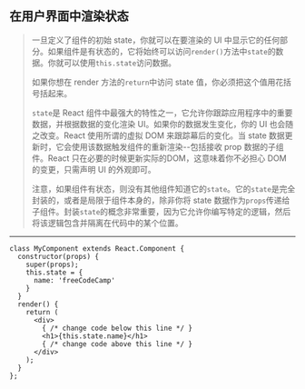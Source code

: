 ## 在用户界面中渲染状态

> 一旦定义了组件的初始 state，你就可以在要渲染的 UI 中显示它的任何部分。如果组件是有状态的，它将始终可以访问`render()`方法中`state`的数据。你就可以使用`this.state`访问数据。
>
> 如果你想在 render 方法的`return`中访问 state 值，你必须把这个值用花括号括起来。
>
> `state`是 React 组件中最强大的特性之一，它允许你跟踪应用程序中的重要数据，并根据数据的变化渲染 UI。如果你的数据发生变化，你的 UI 也会随之改变。React 使用所谓的虚拟 DOM 来跟踪幕后的变化。当 state 数据更新时，它会使用该数据触发组件的重新渲染--包括接收 prop 数据的子组件。React 只在必要的时候更新实际的DOM，这意味着你不必担心 DOM 的变更，只需声明 UI 的外观即可。
>
> 注意，如果组件有状态，则没有其他组件知道它的`state`。它的`state`是完全封装的，或者是局限于组件本身的，除非你将 state 数据作为`props`传递给子组件。封装`state`的概念非常重要，因为它允许你编写特定的逻辑，然后将该逻辑包含并隔离在代码中的某个位置。

---

```react
class MyComponent extends React.Component {
  constructor(props) {
    super(props);
    this.state = {
      name: 'freeCodeCamp'
    }
  }
  render() {
    return (
      <div>
        { /* change code below this line */ }
        <h1>{this.state.name}</h1>
        { /* change code above this line */ }
      </div>
    );
  }
};
```

